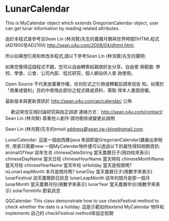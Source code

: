 # LunarCalendar
This is MyCalendar object which extends GregorianCalendar object,
user can get lunar information by reading related attributes.

由於本程式是參考自Sean Lin (林洵賢)先生的農曆月曆與世界時間DHTML程式(AD1900至AD2100)
http://sean.o4u.com/2008/04/dhtml.html,

所以如果想引用和修改本程式,請以下參考Sean Lin (林洵賢)先生的聲明:

如果您覺得這個程式不錯，您可以自由轉寄給親朋好友分享。自由使
用範圍: 學校、學會、公會、公司內部、程式研究、個人網站供人查
詢使用。

Open Source 不代表放棄著作權，任何形式之引用或轉載前請來信告
知。如需於「商業或營利」目的中使用此部份之程式碼或資料，需取
得本人書面授權。

最新版本與更新資訊於 http://sean.o4u.com/ap/calendar/ 公佈


　                            歡迎來信互相討論研究與指正誤謬
                      連絡方式：http://sean.o4u.com/contact/
                      　　　　　　　　　　Sean Lin (林洵賢)
                          尊重他人創作‧請勿刪除或變更此說明

Sean Lin (林洵賢)先生的email address是sean.tw+blog@gmail.com.

LunarCalendar:
這是一個由西曆(java 來說即是GregorianCalendar)擴展出來物件,
用家只需要new 一個MyCalendar物件便可以透過以下的屬性得知相關資訊:
animalOfYear      該年生肖
chineseDateString 當天農曆日子(用四柱來表示)
chineseDayName    當天日柱
chineseHourName   當天時柱
chineseMonthName  當天月柱
chineseYearName   當天年柱
isHoliday         當天是假期嗎?
isLunarLeapMonth  本月是閏月嗎?
lunarDay          當天農曆日子(用數字來表示)
lunarFestival     該天農曆節日訊息
lunarLeapMonth    該年的閏月是那一個月
lunarMonth        當天農曆月份(用數字來表示)
lunarYear         當天農曆年份(用數字來表示)
solarTermInfo     節氣訊息 

QQCalendar:
This class demonstrate how to use checkFestival method to check whether the date is a holiday.
這是示範如何extend MyCalendar 物件和implements 自己的
checkFestival method來設定假期
